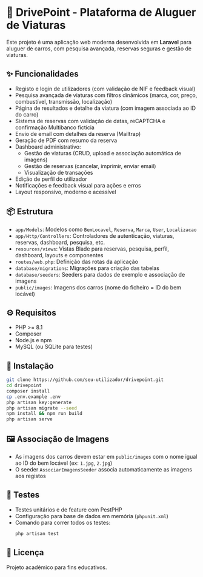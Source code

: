 # 🚗 DrivePoint - Plataforma de Aluguer de Viaturas

Este projeto é uma aplicação web moderna desenvolvida em **Laravel** para aluguer de carros, com pesquisa avançada, reservas seguras e gestão de viaturas.

## ✨ Funcionalidades

- Registo e login de utilizadores (com validação de NIF e feedback visual)
- Pesquisa avançada de viaturas com filtros dinâmicos (marca, cor, preço, combustível, transmissão, localização)
- Página de resultados e detalhe da viatura (com imagem associada ao ID do carro)
- Sistema de reservas com validação de datas, reCAPTCHA e confirmação Multibanco fictícia
- Envio de email com detalhes da reserva (Mailtrap)
- Geração de PDF com resumo da reserva
- Dashboard administrativo:
  - Gestão de viaturas (CRUD, upload e associação automática de imagens)
  - Gestão de reservas (cancelar, imprimir, enviar email)
  - Visualização de transações
- Edição de perfil do utilizador
- Notificações e feedback visual para ações e erros
- Layout responsivo, moderno e acessível

## 📦 Estrutura

- `app/Models`: Modelos como `BemLocavel`, `Reserva`, `Marca`, `User`, `Localizacao`
- `app/Http/Controllers`: Controladores de autenticação, viaturas, reservas, dashboard, pesquisa, etc.
- `resources/views`: Vistas Blade para reservas, pesquisa, perfil, dashboard, layouts e componentes
- `routes/web.php`: Definição das rotas da aplicação
- `database/migrations`: Migrações para criação das tabelas
- `database/seeders`: Seeders para dados de exemplo e associação de imagens
- `public/images`: Imagens dos carros (nome do ficheiro = ID do bem locável)

## ⚙️ Requisitos

- PHP >= 8.1
- Composer
- Node.js e npm
- MySQL (ou SQLite para testes)

## 🚀 Instalação

```bash
git clone https://github.com/seu-utilizador/drivepoint.git
cd drivepoint
composer install
cp .env.example .env
php artisan key:generate
php artisan migrate --seed
npm install && npm run build
php artisan serve
```

## 🖼️ Associação de Imagens
- As imagens dos carros devem estar em `public/images` com o nome igual ao ID do bem locável (ex: `1.jpg`, `2.jpg`)
- O seeder `AssociarImagensSeeder` associa automaticamente as imagens aos registos

## 🧪 Testes
- Testes unitários e de feature com PestPHP
- Configuração para base de dados em memória (`phpunit.xml`)
- Comando para correr todos os testes:
  ```bash
  php artisan test
  ```

## 📄 Licença
Projeto académico para fins educativos.
